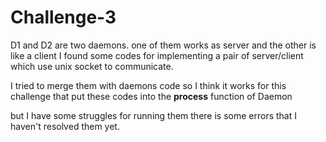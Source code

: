 # Challenge-3
D1 and D2 are two daemons. one of them works as server and the other is like a client
I found some codes for implementing a pair of server/client which use unix socket to communicate.

I tried to merge them with daemons code
so I think it works for this challenge that put these codes into the **process** function of Daemon

but I have some struggles for running them
there is some errors that I haven't resolved them yet.
